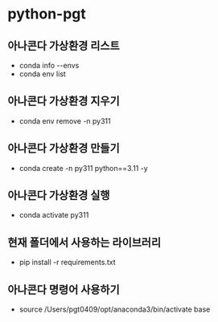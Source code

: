 # python-pgt

## 아나콘다 가상환경 리스트
* conda info --envs
* conda env list

## 아나콘다 가상환경 지우기
* conda env remove -n py311

## 아나콘다 가상환경 만들기
* conda create -n py311 python==3.11 -y

## 아나콘다 가상환경 실행
* conda activate py311

## 현재 폴더에서 사용하는 라이브러리
* pip install -r requirements.txt

## 아나콘다 명령어 사용하기
* source /Users/pgt0409/opt/anaconda3/bin/activate base
